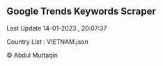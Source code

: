 

## Google Trends Keywords Scraper 
 
Last Update 14-01-2023 , 20:07:37

Country List :
VIETNAM.json



© Abdul Muttaqin 

